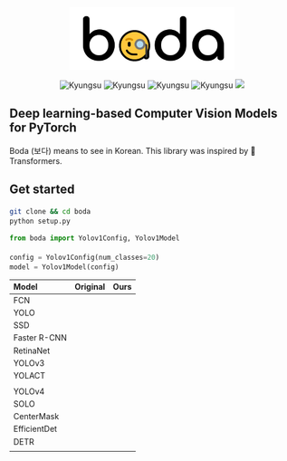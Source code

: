 <p align="center">
  <img height=110em src="boda.png">
</p>
<p align="center">
  <img alt="Kyungsu" src="https://img.shields.io/badge/Created%20by-Kyungsu-orange.svg?style=flat&colorA=gray&colorB=blue" />
  <img alt="Kyungsu" src="https://img.shields.io/badge/Version%20-0.0.1b-orange.svg?style=flat&colorA=E1523D&colorB=blue" />
  <!-- <img alt="SCIE" src="https://img.shields.io/badge/SCIE%20-orange.svg" /> -->
  <!-- <img alt="KCI" src="https://img.shields.io/badge/KCI%20-yellow.svg" /> -->
  <!-- <img alt="PythonVersion" src="https://camo.githubusercontent.com/08d69975ce61c30b175f504182ae3a335c6284cbadc26acd9b79e29db442ddea/68747470733a2f2f696d672e736869656c64732e696f2f62616467652f707974686f6e2d332e36253230253743253230332e37253230253743253230332e382d626c7565" data-canonical-src="https://img.shields.io/badge/python-3.7%20%7C%203.8%20%7C%203.9-blue" style="max-width:100%;" /> -->
  <img alt="Kyungsu" src="https://img.shields.io/badge/Python%20-3.6%20%7C%203.7%20%7C%203.8-orange.svg?style=flat&colorA=gray&colorB=blue" style="max-width:100%;" />
  <img alt="Kyungsu" src="https://img.shields.io/badge/PyTorch%20-1.6%20%7C%201.7-orange.svg?style=flat&colorA=E1523D&colorB=blue" />
  <img src="https://badgen.net/badge/icon/terminal?icon=terminal&label" />
</p>

## Deep learning-based Computer Vision Models for PyTorch 

Boda (보다) means to see in Korean. This library was inspired by 🤗 Transformers.

## Get started

```bash
git clone && cd boda
python setup.py
```

```python
from boda import Yolov1Config, Yolov1Model

config = Yolov1Config(num_classes=20)
model = Yolov1Model(config)
```

|Model|Original|Ours|
|:----|-------:|---:|
|FCN|||
|YOLO|||
|SSD|||
|Faster R-CNN|||
|RetinaNet|||
|YOLOv3|||
|YOLACT|||
||||
|YOLOv4|||
|SOLO|||
|CenterMask|||
|EfficientDet|||
|DETR|||
||||

